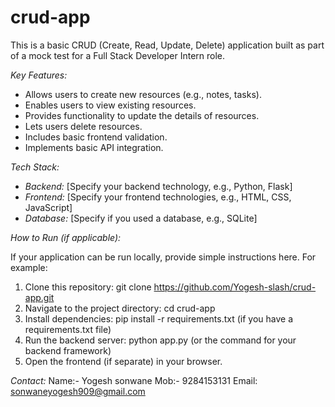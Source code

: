 # crud-app

This is a basic CRUD (Create, Read, Update, Delete) application built as part of a mock test for a Full Stack Developer Intern role.

*Key Features:*

* Allows users to create new resources (e.g., notes, tasks).
* Enables users to view existing resources.
* Provides functionality to update the details of resources.
* Lets users delete resources.
* Includes basic frontend validation.
* Implements basic API integration.

*Tech Stack:*

* *Backend:* [Specify your backend technology, e.g., Python, Flask]
* *Frontend:* [Specify your frontend technologies, e.g., HTML, CSS, JavaScript]
* *Database:* [Specify if you used a database, e.g., SQLite]

*How to Run (if applicable):*

If your application can be run locally, provide simple instructions here. For example:

1.  Clone this repository: git clone https://github.com/Yogesh-slash/crud-app.git
2.  Navigate to the project directory: cd crud-app
3.  Install dependencies: pip install -r requirements.txt (if you have a requirements.txt file)
4.  Run the backend server: python app.py (or the command for your backend framework)
5.  Open the frontend (if separate) in your browser.

*Contact:* 
Name:- Yogesh sonwane
Mob:- 9284153131
Email: sonwaneyogesh909@gmail.com
